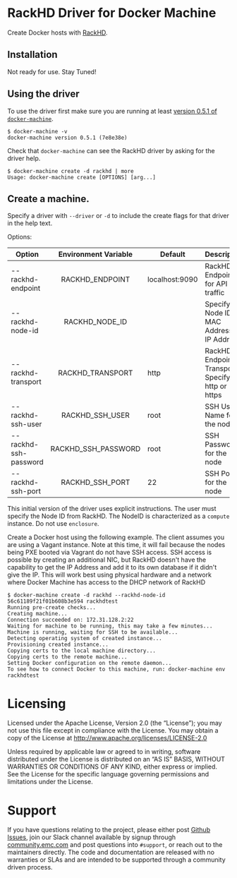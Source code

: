 # RackHD Driver for Docker Machine

Create Docker hosts with [RackHD](https://github.com/RackHD/RackHD).

## Installation

Not ready for use. Stay Tuned!

## Using the driver

To use the driver first make sure you are running at least [version
0.5.1 of `docker-machine`](https://github.com/docker/machine/releases).

```
$ docker-machine -v
docker-machine version 0.5.1 (7e8e38e)
```

Check that `docker-machine` can see the RackHD driver by asking for the driver help.

```
$ docker-machine create -d rackhd | more
Usage: docker-machine create [OPTIONS] [arg...]
```

## Create a machine.

Specify a driver with `--driver` or `-d` to include the create flags for that driver in the help text.

Options:

| Option                  |  Environment Variable | Default | Description                                     | Required? |
|-------------------------|:---------------------:|---------|-------------------------------------------------|:---------:|
| --rackhd-endpoint    |   RACKHD_ENDPOINT  |     localhost:9090    | RackHD Endpoint for API traffic           |     N     |
| --rackhd-node-id | RACKHD_NODE_ID |         | Specify Node ID, MAC Address or IP Address           |     Y     |
| --rackhd-transport    |   RACKHD_TRANSPORT  |    http     | RackHD Endpoint Transport. Specify http or https |     N     |
| --rackhd-ssh-user    |   RACKHD_SSH_USER  |    root    | SSH User Name for the node        |     N      |
| --rackhd-ssh-password     |   RACKHD_SSH_PASSWORD   |    root   | SSH Password for the node               |     N      |
| --rackhd-ssh-port      |    RACKHD_SSH_PORT   |    22    | SSH Port for the node          |      N     |

This initial version of the driver uses explicit instructions. The user must specify the Node ID from RackHD. The NodeID is characterized as a `compute` instance. Do not use `enclosure`.

Create a Docker host using the following example. The client assumes you are using a Vagant instance. Note at this time, it will fail because the nodes being PXE booted via Vagrant do not have SSH access. SSH access is possible by creating an additional NIC, but RackHD doesn't have the capability to get the IP Address and add it to its own database if it didn't give the IP. This will work best using physical hardware and a network where Docker Machine has  access to the DHCP network of RackHD

```
$ docker-machine create -d rackhd --rackhd-node-id 56c61189f21f01b608b3e594 rackhdtest
Running pre-create checks...
Creating machine...
Connection succeeded on: 172.31.128.2:22
Waiting for machine to be running, this may take a few minutes...
Machine is running, waiting for SSH to be available...
Detecting operating system of created instance...
Provisioning created instance...
Copying certs to the local machine directory...
Copying certs to the remote machine...
Setting Docker configuration on the remote daemon...
To see how to connect Docker to this machine, run: docker-machine env rackhdtest
```


# Licensing
Licensed under the Apache License, Version 2.0 (the “License”); you may not use this file except in compliance with the License. You may obtain a copy of the License at <http://www.apache.org/licenses/LICENSE-2.0>

Unless required by applicable law or agreed to in writing, software distributed under the License is distributed on an “AS IS” BASIS, WITHOUT WARRANTIES OR CONDITIONS OF ANY KIND, either express or implied. See the License for the specific language governing permissions and limitations under the License.

# Support
If you have questions relating to the project, please either post [Github Issues](https://github.com/emccode/docker-machine-driver-rackhd/issues), join our Slack channel available by signup through [community.emc.com](https://community.emccode.com) and post questions into `#support`, or reach out to the maintainers directly.  The code and documentation are released with no warranties or SLAs and are intended to be supported through a community driven process.